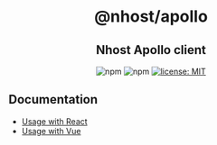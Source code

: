 <h1 align="center">@nhost/apollo</h1>
<h2 align="center">Nhost Apollo client</h2>

<p align="center">
  <img alt="npm" src="https://img.shields.io/npm/v/@nhost/apollo">
  <img alt="npm" src="https://img.shields.io/npm/dm/@nhost/apollo">
  <a href="LICENSE">
    <img src="https://img.shields.io/badge/license-MIT-yellow.svg" alt="license: MIT" />
  </a>
</p>

## Documentation

- [Usage with React](https://docs.nhost.io/reference/react/apollo)
- [Usage with Vue](https://docs.nhost.io/reference/vue/apollo)
